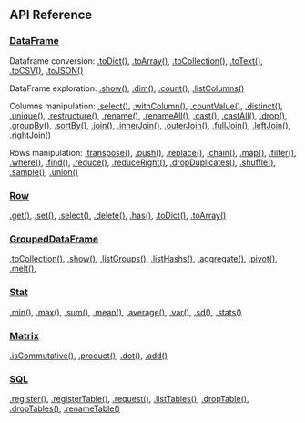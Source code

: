## API Reference

 ### [DataFrame](https://gmousse.gitbooks.io/dataframe-js/content/doc/api/dataframe.html)


Dataframe conversion:
  [.toDict()](https://gmousse.gitbooks.io/dataframe-js/content/doc/api/dataframe.html#toDict),
  [.toArray()](https://gmousse.gitbooks.io/dataframe-js/content/doc/api/dataframe.html#toArray),
  [.toCollection()](https://gmousse.gitbooks.io/dataframe-js/content/doc/api/dataframe.html#toCollection),
  [.toText()](https://gmousse.gitbooks.io/dataframe-js/content/doc/api/dataframe.html#toText),
  [.toCSV()](https://gmousse.gitbooks.io/dataframe-js/content/doc/api/dataframe.html#toCSV),
  [.toJSON()](https://gmousse.gitbooks.io/dataframe-js/content/doc/api/dataframe.html#toJSON)

DataFrame exploration:
  [.show()](https://gmousse.gitbooks.io/dataframe-js/content/doc/api/dataframe.html#show),
  [.dim()](https://gmousse.gitbooks.io/dataframe-js/content/doc/api/dataframe.html#dim),
  [.count()](https://gmousse.gitbooks.io/dataframe-js/content/doc/api/dataframe.html#count),
  [.listColumns()](https://gmousse.gitbooks.io/dataframe-js/content/doc/api/dataframe.html#listColumns)

Columns manipulation:
  [.select()](https://gmousse.gitbooks.io/dataframe-js/content/doc/api/dataframe.html#select),
  [.withColumn()](https://gmousse.gitbooks.io/dataframe-js/content/doc/api/dataframe.html#withColumn),
  [.countValue()](https://gmousse.gitbooks.io/dataframe-js/content/doc/api/dataframe.html#countValue),
  [.distinct()](https://gmousse.gitbooks.io/dataframe-js/content/doc/api/dataframe.html#distinct),
  [.unique()](https://gmousse.gitbooks.io/dataframe-js/content/doc/api/dataframe.html#unique),
  [.restructure()](https://gmousse.gitbooks.io/dataframe-js/content/doc/api/dataframe.html#restructure),
  [.rename()](https://gmousse.gitbooks.io/dataframe-js/content/doc/api/dataframe.html#rename),
  [.renameAll()](https://gmousse.gitbooks.io/dataframe-js/content/doc/api/dataframe.html#renameAll),
  [.cast()](https://gmousse.gitbooks.io/dataframe-js/content/doc/api/dataframe.html#cast),
  [.castAll()](https://gmousse.gitbooks.io/dataframe-js/content/doc/api/dataframe.html#castAll),
  [.drop()](https://gmousse.gitbooks.io/dataframe-js/content/doc/api/dataframe.html#drop),
  [.groupBy()](https://gmousse.gitbooks.io/dataframe-js/content/doc/api/dataframe.html#groupBy),
  [.sortBy()](https://gmousse.gitbooks.io/dataframe-js/content/doc/api/dataframe.html#sortBy),
  [.join()](https://gmousse.gitbooks.io/dataframe-js/content/doc/api/dataframe.html#join),
  [.innerJoin()](https://gmousse.gitbooks.io/dataframe-js/content/doc/api/dataframe.html#innerJoin),
  [.outerJoin()](https://gmousse.gitbooks.io/dataframe-js/content/doc/api/dataframe.html#outerJoin),
  [.fullJoin()](https://gmousse.gitbooks.io/dataframe-js/content/doc/api/dataframe.html#fullJoin),
  [.leftJoin()](https://gmousse.gitbooks.io/dataframe-js/content/doc/api/dataframe.html#leftJoin),
  [.rightJoin()](https://gmousse.gitbooks.io/dataframe-js/content/doc/api/dataframe.html#rightJoin)

Rows manipulation:
  [.transpose()](https://gmousse.gitbooks.io/dataframe-js/content/doc/api/dataframe.html#transpose),
  [.push()](https://gmousse.gitbooks.io/dataframe-js/content/doc/api/dataframe.html#push),
  [.replace()](https://gmousse.gitbooks.io/dataframe-js/content/doc/api/dataframe.html#replace),
  [.chain()](https://gmousse.gitbooks.io/dataframe-js/content/doc/api/dataframe.html#chain),
  [.map()](https://gmousse.gitbooks.io/dataframe-js/content/doc/api/dataframe.html#map),
  [.filter()](https://gmousse.gitbooks.io/dataframe-js/content/doc/api/dataframe.html#filter),
  [.where()](https://gmousse.gitbooks.io/dataframe-js/content/doc/api/dataframe.html#where),
  [.find()](https://gmousse.gitbooks.io/dataframe-js/content/doc/api/dataframe.html#find),
  [.reduce()](https://gmousse.gitbooks.io/dataframe-js/content/doc/api/dataframe.html#reduce),
  [.reduceRight()](https://gmousse.gitbooks.io/dataframe-js/content/doc/api/dataframe.html#reduceRight),
  [.dropDuplicates()](https://gmousse.gitbooks.io/dataframe-js/content/doc/api/dataframe.html#dropDuplicates),
  [.shuffle()](https://gmousse.gitbooks.io/dataframe-js/content/doc/api/dataframe.html#shuffle),
  [.sample()](https://gmousse.gitbooks.io/dataframe-js/content/doc/api/dataframe.html#sample),
  [.union()](https://gmousse.gitbooks.io/dataframe-js/content/doc/api/dataframe.html#union)

### [Row](https://gmousse.gitbooks.io/dataframe-js/content/doc/api/row.html)
  [.get()](https://gmousse.gitbooks.io/dataframe-js/content/doc/api/row.html#get),
  [.set()](https://gmousse.gitbooks.io/dataframe-js/content/doc/api/row.html#set),
  [.select()](https://gmousse.gitbooks.io/dataframe-js/content/doc/api/row.html#select),
  [.delete()](https://gmousse.gitbooks.io/dataframe-js/content/doc/api/row.html#delete),
  [.has()](https://gmousse.gitbooks.io/dataframe-js/content/doc/api/row.html#has),
  [.toDict()](https://gmousse.gitbooks.io/dataframe-js/content/doc/api/row.html#todict),
  [.toArray()](https://gmousse.gitbooks.io/dataframe-js/content/doc/api/row.html#toarray)


### [GroupedDataFrame](https://gmousse.gitbooks.io/dataframe-js/content/doc/api/groupedDataframe.html)
  [.toCollection()](https://gmousse.gitbooks.io/dataframe-js/content/doc/api/groupedDataframe.html#toCollection),
  [.show()](https://gmousse.gitbooks.io/dataframe-js/content/doc/api/groupedDataframe.html#show),
  [.listGroups()](https://gmousse.gitbooks.io/dataframe-js/content/doc/api/groupedDataframe.html#listGroups),
  [.listHashs()](https://gmousse.gitbooks.io/dataframe-js/content/doc/api/groupedDataframe.html#listHashs),
  [.aggregate()](https://gmousse.gitbooks.io/dataframe-js/content/doc/api/groupedDataframe.html#aggregate),
  [.pivot()](https://gmousse.gitbooks.io/dataframe-js/content/doc/api/groupedDataframe.html#pivot),
  [.melt()](https://gmousse.gitbooks.io/dataframe-js/content/doc/api/groupedDataframe.html#melt),


###     [Stat](https://gmousse.gitbooks.io/dataframe-js/content/doc/api/modules/stat.html)  

[.min()](https://gmousse.gitbooks.io/dataframe-js/content/doc/api/modules/stat.html#min),
  [.max()](https://gmousse.gitbooks.io/dataframe-js/content/doc/api/modules/stat.html#max),
  [.sum()](https://gmousse.gitbooks.io/dataframe-js/content/doc/api/modules/stat.html#sum),
  [.mean()](https://gmousse.gitbooks.io/dataframe-js/content/doc/api/modules/stat.html#mean),
  [.average()](https://gmousse.gitbooks.io/dataframe-js/content/doc/api/modules/stat.html#average),
  [.var()](https://gmousse.gitbooks.io/dataframe-js/content/doc/api/modules/stat.html#var),
  [.sd()](https://gmousse.gitbooks.io/dataframe-js/content/doc/api/modules/stat.html#sd),
  [.stats()](https://gmousse.gitbooks.io/dataframe-js/content/doc/api/modules/stat.html#stats)


### [Matrix](https://gmousse.gitbooks.io/dataframe-js/content/doc/api/modules/matrix.html)
  [.isCommutative()](https://gmousse.gitbooks.io/dataframe-js/content/doc/api/modules/matrix.html#isCommutative),
  [.product()](https://gmousse.gitbooks.io/dataframe-js/content/doc/api/modules/matrix.html#product),
  [.dot()](https://gmousse.gitbooks.io/dataframe-js/content/doc/api/modules/matrix.html#dot),
  [.add()](https://gmousse.gitbooks.io/dataframe-js/content/doc/api/modules/matrix.html#add)

### [SQL](https://gmousse.gitbooks.io/dataframe-js/content/doc/api/modules/sql.html)
 [.register()](https://gmousse.gitbooks.io/dataframe-js/content/doc/api/modules/sql.html#register),
  [.registerTable()](https://gmousse.gitbooks.io/dataframe-js/content/doc/api/modules/sql.html#registerTable),
  [.request()](https://gmousse.gitbooks.io/dataframe-js/content/doc/api/modules/sql.html#request),
  [.listTables()](https://gmousse.gitbooks.io/dataframe-js/content/doc/api/modules/sql.html#listTables),
  [.dropTable()](https://gmousse.gitbooks.io/dataframe-js/content/doc/api/modules/sql.html#dropTable),
  [.dropTables()](https://gmousse.gitbooks.io/dataframe-js/content/doc/api/modules/sql.html#dropTables),
  [.renameTable()](https://gmousse.gitbooks.io/dataframe-js/content/doc/api/modules/sql.html#renameTable)
